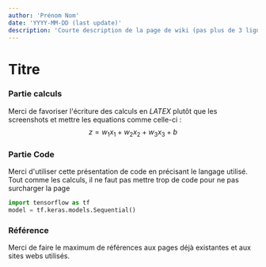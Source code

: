 ```yaml
---
author: 'Prénom Nom'
date: 'YYYY-MM-DD (last update)'
description: 'Courte description de la page de wiki (pas plus de 3 lignes)'
---
```

# Titre

### Partie calculs

Merci de favoriser l'écriture des calculs en $LATEX$ plutôt que les screenshots et mettre les equations comme celle-ci :
$$z = w_1x_1+w_2x_2+w_3x_3+b \tag{1} $$

### Partie Code

Merci d'utiliser cette présentation de code en précisant le langage utilisé. Tout comme les calculs, il ne faut pas mettre trop de code pour ne pas surcharger la page
```python
import tensorflow as tf
model = tf.keras.models.Sequential()
```

### Référence 

Merci de faire le maximum de références aux pages déjà existantes et aux sites webs utilisés.